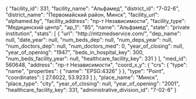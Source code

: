 {
    "facility_id": 331,
    "facility_name": "Альфамед",
    "district_id": "7-02-6",
    "district_name": "Первомайский район, Минск",
    "facility_url": "alphamed.by",
    "facility_address": "пр-т Независимости",
    "facility_type": "Медицинский центр",
    "ap_1": "85",
    "name": "Альфамед",
    "state": "private institution",
    "stats": [
        {
            "url": "http:\/\/mtzmedservice.com\/",
            "dep_name": null,
            "date_year": null,
            "num_beds_dep": null,
            "num_deps_year": null,
            "num_doctors_dep": null,
            "num_doctors_med": 0,
            "year_of_closing": null,
            "year_of_opening": "1947",
            "beds_in_hospital_key": 300,
            "num_beds_facility_year": null,
            "healthcare_facility_key": 331
        }
    ],
    "med_id": 560648,
    "address": "пр-т Независимости",
    "coord_x_y": {
        "crs": {
            "type": "name",
            "properties": {
                "name": "EPSG:4326"
            }
        },
        "type": "Point",
        "coordinates": [
            27.6022,
            53.9233
        ]
    },
    "place_name": "Минск",
    "place_type": "city",
    "year_of_closing": null,
    "year_of_opening": "2001",
    "healthcare_facility_key": 331,
    "administrative_division_id": "7-02-6"
}